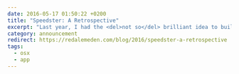 ```yaml
---
date: 2016-05-17 01:50:22 +0200
title: "Speedster: A Retrospective"
excerpt: "Last year, I had the <del>not so</del> brilliant idea to build a connection speed testing app for OS X. Between a full-time job and summer vacations, it took me about 6 months to wrap up a 1.0. Speedster was born."
category: announcement
redirect: https://redalemeden.com/blog/2016/speedster-a-retrospective
tags:
  - osx
  - app
---
```

